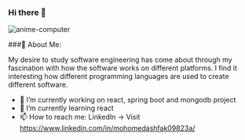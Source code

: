 ### Hi there 👋


![anime-computer](https://user-images.githubusercontent.com/82798263/170852763-7fba9ee2-11fa-47ed-90f0-8d23a99c1549.gif)


###🤵 About Me:

My desire to study software engineering has come about through my fascination with how the software 
works on different platforms. I find it interesting how different programming languages are used to 
create different software.

- 🔭 I’m currently working on react, spring boot and mongodb project
- 🌱 I’m currently learning react
- 📫 How to reach me: LinkedIn -> Visit https://www.linkedin.com/in/mohomedashfak09823a/



<!--
**ashmhmd25321/ashmhmd25321** is a ✨ _special_ ✨ repository because its `README.md` (this file) appears on your GitHub profile.

Here are some ideas to get you started:

- 🔭 I’m currently working on ...
- 🌱 I’m currently learning ...
- 👯 I’m looking to collaborate on ...
- 🤔 I’m looking for help with ...
- 💬 Ask me about ...
- 📫 How to reach me: ...
- 😄 Pronouns: ...
- ⚡ Fun fact: ...
-->
